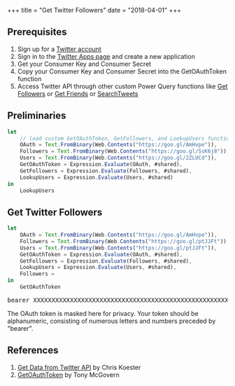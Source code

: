 +++
title = "Get Twitter Followers"
date = "2018-04-01"
+++

## Prerequisites
1. Sign up for a [Twitter account](http://twitter.com/signup)
2. Sign in to the [Twitter Apps page](https://apps.twitter.com) and create a new application
3. Get your Consumer Key and Consumer Secret
4. Copy your Consumer Key and Consumer Secret into the GetOAuthToken function
5. Access Twitter API through other custom Power Query functions like [Get Followers](../get-followers/) or [Get Friends](../get-friends/) or [SearchTweets](../search-tweets/)

## Preliminaries
```javascript
let
    // load custom GetOAuthToken, GetFollowers, and LookupUsers functions from Github Gist
    OAuth = Text.FromBinary(Web.Contents("https://goo.gl/AmHvpe")),
    Followers = Text.FromBinary(Web.Contents("https://goo.gl/SsK6j8")),
    Users = Text.FromBinary(Web.Contents("https://goo.gl/2ZLUCd")),
    GetOAuthToken = Expression.Evaluate(OAuth, #shared),
    GetFollowers = Expression.Evaluate(Followers, #shared),
    LookupUsers = Expression.Evaluate(Users, #shared)
in
    LookupUsers
```

## Get Twitter Followers
```javascript
let
    OAuth = Text.FromBinary(Web.Contents("https://goo.gl/AmHvpe")),
    Followers = Text.FromBinary(Web.Contents("https://goo.gl/ptJJFt")),
    Users = Text.FromBinary(Web.Contents("https://goo.gl/ptJJFt")),
    GetOAuthToken = Expression.Evaluate(OAuth, #shared),
    GetFollowers = Expression.Evaluate(Followers, #shared),
    LookupUsers = Expression.Evaluate(Users, #shared),
    Followers = 
in
    GetOAuthToken
```
<pre>bearer XXXXXXXXXXXXXXXXXXXXXXXXXXXXXXXXXXXXXXXXXXXXXXXXXXXXXXXXXXXXXXXXXXXX</pre>

The OAuth token is masked here for privacy. Your token should be alphanumeric, consisting of numerous letters and numbers preceded by "bearer".

## References
1. [Get Data from Twitter API](https://chris.koester.io/index.php/2015/07/16/get-data-from-twitter-api-with-power-query/) by Chris Koester
2. [GetOAuthToken](https://gist.github.com/tonmcg/d07ddacf298fc3977cc31d8e9788421b) by Tony McGovern